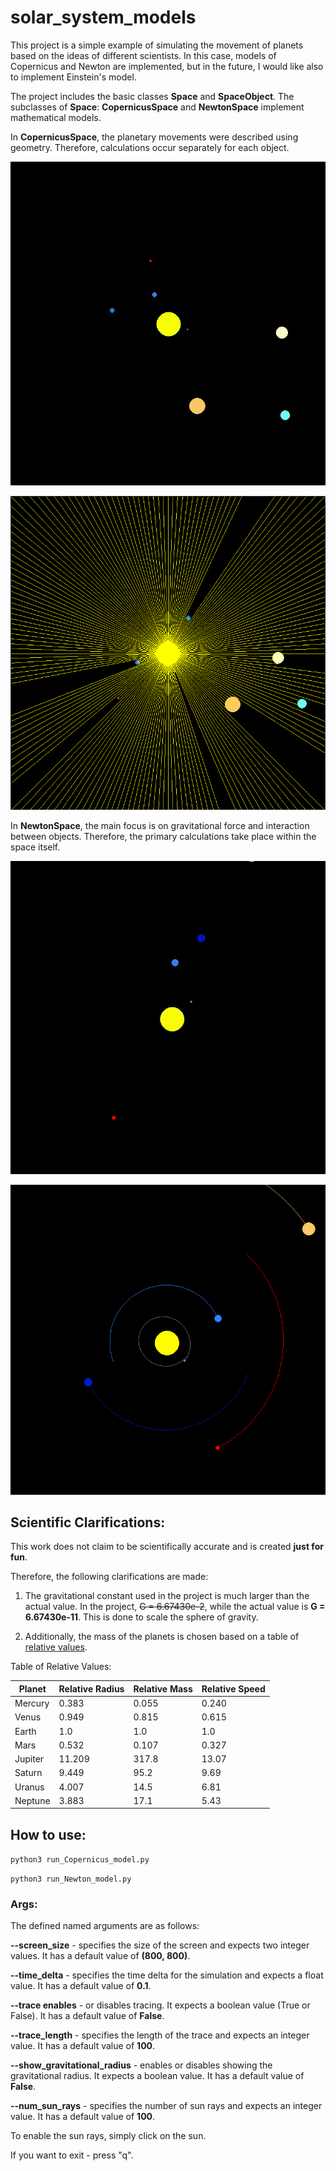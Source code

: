 # solar_system_models

This project is a simple example of simulating the movement of planets based on the ideas of different scientists. In this case, models of Copernicus and Newton are implemented, but in the future, I would like also to implement Einstein's model.

The project includes the basic classes **Space** and **SpaceObject**. The subclasses of **Space**: **CopernicusSpace** and **NewtonSpace** implement mathematical models.

In **CopernicusSpace**, the planetary movements were described using geometry. Therefore, calculations occur separately for each object.

![Copernicus model](https://github.com/Dispersik-com/solar_system_models/blob/master/screenshots/Copernicus.gif)

![Sun light](https://github.com/Dispersik-com/solar_system_models/blob/master/screenshots/sun-light.png)

In **NewtonSpace**, the main focus is on gravitational force and interaction between objects. Therefore, the primary calculations take place within the space itself.

![Newton model](https://github.com/Dispersik-com/solar_system_models/blob/master/screenshots/Newton.gif)

![Trace](https://github.com/Dispersik-com/solar_system_models/blob/master/screenshots/trace.png)

## Scientific Clarifications:

This work does not claim to be scientifically accurate and is created **just for fun**.

Therefore, the following clarifications are made:

1. The gravitational constant used in the project is much larger than the actual value. In the project, ~~G = 6.67430e-2~~, while the actual value is **G = 6.67430e-11**. This is done to scale the sphere of gravity.

2. Additionally, the mass of the planets is chosen based on a table of [relative values](https://en.wikipedia.org/wiki/List_of_Solar_System_objects_by_size).

  Table of Relative Values:

Planet | Relative Radius | Relative Mass | Relative Speed
-------|----------------|---------------|---------------
Mercury | 0.383 | 0.055 | 0.240
Venus | 0.949 | 0.815 | 0.615
Earth | 1.0 | 1.0 | 1.0
Mars | 0.532 | 0.107 | 0.327
Jupiter | 11.209 | 317.8 | 13.07
Saturn | 9.449 | 95.2 | 9.69
Uranus | 4.007 | 14.5 | 6.81
Neptune | 3.883 | 17.1 | 5.43

## How to use:

`python3 run_Copernicus_model.py`

`python3 run_Newton_model.py`

### Args:

The defined named arguments are as follows:

**--screen_size** - specifies the size of the screen and expects two integer values. It has a default value of **(800, 800)**.

**--time_delta** - specifies the time delta for the simulation and expects a float value. It has a default value of **0.1**.

**--trace enables** -  or disables tracing. It expects a boolean value (True or False). It has a default value of **False**.

**--trace_length** - specifies the length of the trace and expects an integer value. It has a default value of **100**.

**--show_gravitational_radius** - enables or disables showing the gravitational radius. It expects a boolean value. It has a default value of **False**.

**--num_sun_rays** - specifies the number of sun rays and expects an integer value. It has a default value of **100**.

To enable the sun rays, simply click on the sun.

If you want to exit - press "q".


